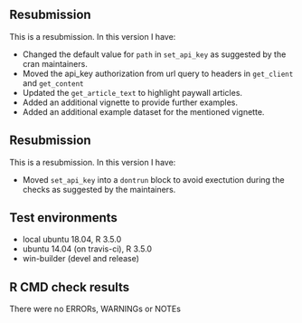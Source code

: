 ## Resubmission
This is a resubmission. In this version I have:

* Changed the default value for `path` in `set_api_key` as suggested by the cran maintainers.
* Moved the api_key authorization from url query to headers in `get_client` and `get_content`
* Updated the `get_article_text` to highlight paywall articles.
* Added an additional vignette to provide further examples.
* Added an additional example dataset for the mentioned vignette.

## Resubmission
This is a resubmission. In this version I have:

* Moved `set_api_key` into a `dontrun` block to avoid exectution during the checks as suggested by the maintainers.

## Test environments
* local ubuntu 18.04, R 3.5.0
* ubuntu 14.04 (on travis-ci), R 3.5.0
* win-builder (devel and release)

## R CMD check results
There were no ERRORs, WARNINGs or NOTEs
